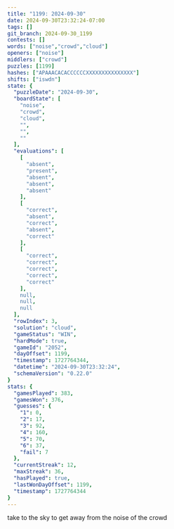 ```yaml
---
title: "1199: 2024-09-30"
date: 2024-09-30T23:32:24-07:00
tags: []
git_branch: 2024-09-30_1199
contests: []
words: ["noise","crowd","cloud"]
openers: ["noise"]
middlers: ["crowd"]
puzzles: [1199]
hashes: ["APAAACACACCCCCCXXXXXXXXXXXXXXX"]
shifts: ["iswdn"]
state: {
  "puzzleDate": "2024-09-30",
  "boardState": [
    "noise",
    "crowd",
    "cloud",
    "",
    "",
    ""
  ],
  "evaluations": [
    [
      "absent",
      "present",
      "absent",
      "absent",
      "absent"
    ],
    [
      "correct",
      "absent",
      "correct",
      "absent",
      "correct"
    ],
    [
      "correct",
      "correct",
      "correct",
      "correct",
      "correct"
    ],
    null,
    null,
    null
  ],
  "rowIndex": 3,
  "solution": "cloud",
  "gameStatus": "WIN",
  "hardMode": true,
  "gameId": "2052",
  "dayOffset": 1199,
  "timestamp": 1727764344,
  "datetime": "2024-09-30T23:32:24",
  "schemaVersion": "0.22.0"
}
stats: {
  "gamesPlayed": 383,
  "gamesWon": 376,
  "guesses": {
    "1": 0,
    "2": 17,
    "3": 92,
    "4": 160,
    "5": 70,
    "6": 37,
    "fail": 7
  },
  "currentStreak": 12,
  "maxStreak": 36,
  "hasPlayed": true,
  "lastWonDayOffset": 1199,
  "timestamp": 1727764344
}
---
```

<!-- more -->
take to the sky to get away from the noise of the crowd
